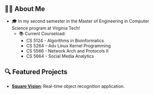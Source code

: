## 👨‍💻 About Me
- 🎓 In my second semester in the Master of Engineering in Computer Science program at Virginia Tech!
    - 📚 Current Courseload:
        - CS 5124 - Algorithms in Bioinformatics
        - CS 5264 - Adv Linux Kernel Programming
        - CS 5566 - Network Arch and Protocols II
        - CS 5664 - Social Media Analytics

## 🔍 Featured Projects
- [**Square Vision**](https://github.com/wieckingcp23/Team1): Real-time object recognition application.

